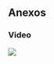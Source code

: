 <h2>Anexos</h2>
<h3>Video</h3>
<a href="https://www.youtube.com/watch?v=FHdTxyR6rnc"><img style="witdh=100px; height=auto;" src="https://images.pexels.com/photos/34407/pexels-photo.jpg?cs=srgb&dl=pexels-freestocksorg-34407.jpg&fm=jpg"></a>

